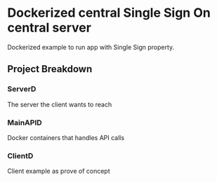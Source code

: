 # Dockerized central Single Sign On central server
Dockerized example to run app with Single Sign property. 

## Project Breakdown

### ServerD
The server the client wants to reach


### MainAPID
Docker containers that handles API calls

### ClientD
Client example as prove of concept 

